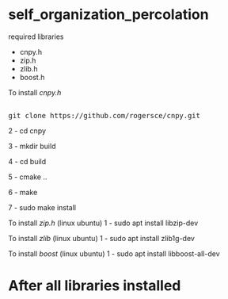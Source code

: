 # self_organization_percolation

required libraries

* cnpy.h
* zip.h
* zlib.h
* boost.h

To install *cnpy.h*
<pre> 
git clone https://github.com/rogersce/cnpy.git
</pre>
2 - cd cnpy

3 - mkdir build

4 - cd build

5 - cmake ..

6 - make

7 - sudo make install

To install *zip.h* 
(linux ubuntu)
1 - sudo apt install libzip-dev

To install *zlib*
(linux ubuntu)
1 - sudo apt install zlib1g-dev

To install *boost*
(linux ubuntu)
1 - sudo apt install libboost-all-dev

# After all libraries installed

